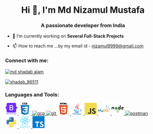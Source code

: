 


<h1 align="center">Hi 👋, I'm Md Nizamul Mustafa</h1>

<h3 align="center">A passionate developer from India</h3>

 

- 🔭 I’m currently working on **Several Full-Stack Projects**

- 📫 How to reach me ...by my email id - nizamul9999@gmail.com

 

 

<h3 align="left">Connect with me:</h3>

<p align="left">

<a href=https://github.com/nizamul9 target="blank"><img align="center" src=https://raw.githubusercontent.com/rahuldkjain/github-profile-readme-generator/master/src/images/icons/Social/linked-in-alt.svg alt="md shadab alam" height="30" width="40" /></a>

<a href=https://leetcode.com/u/nizamul9999/ target="blank"><img align="center" src=https://raw.githubusercontent.com/rahuldkjain/github-profile-readme-generator/master/src/images/icons/Social/leet-code.svg alt="shadab_86511" height="30" width="40" /></a>

</p>

 

 

<h3 align="left">Languages and Tools:</h3>
 
 <a href=https://getbootstrap.com target="_blank" rel="noreferrer"> <img src=https://raw.githubusercontent.com/devicons/devicon/master/icons/bootstrap/bootstrap-plain-wordmark.svg alt="bootstrap" width="40" height="40"/> </a>
 <a href=https://www.w3schools.com/css/ target="_blank" rel="noreferrer"> <img src=https://raw.githubusercontent.com/devicons/devicon/master/icons/css3/css3-original-wordmark.svg alt="css3" width="40" height="40"/> </a>
 <a href=https://cloud.google.com target="_blank" rel="noreferrer"> <img src=https://www.vectorlogo.zone/logos/google_cloud/google_cloud-icon.svg alt="gcp" width="40" height="40"/> </a>
 <a href=https://git-scm.com/ target="_blank" rel="noreferrer"> <img src=https://www.vectorlogo.zone/logos/git-scm/git-scm-icon.svg alt="git" width="40" height="40"/> </a> 
 <a href=https://www.w3.org/html/ target="_blank" rel="noreferrer"> <img src=https://raw.githubusercontent.com/devicons/devicon/master/icons/html5/html5-original-wordmark.svg alt="html5" width="40" height="40"/> </a> 
 <a href=https://www.java.com target="_blank" rel="noreferrer"> <img src=https://raw.githubusercontent.com/devicons/devicon/master/icons/java/java-original.svg alt="java" width="40" height="40"/> </a> 
 <a href=https://developer.mozilla.org/en-US/docs/Web/JavaScript target="_blank" rel="noreferrer"> <img src=https://raw.githubusercontent.com/devicons/devicon/master/icons/javascript/javascript-original.svg alt="javascript" width="40" height="40"/> </a> 
 <a href=https://www.mysql.com/ target="_blank" rel="noreferrer"> <img src=https://raw.githubusercontent.com/devicons/devicon/master/icons/mysql/mysql-original-wordmark.svg alt="mysql" width="40" height="40"/> </a> 
 <a href=https://nodejs.org target="_blank" rel="noreferrer"> <img src=https://raw.githubusercontent.com/devicons/devicon/master/icons/nodejs/nodejs-original-wordmark.svg alt="nodejs" width="40" height="40"/> </a> 
 <a href=https://postman.com target="_blank" rel="noreferrer"> <img src=https://www.vectorlogo.zone/logos/getpostman/getpostman-icon.svg alt="postman" width="40" height="40"/> </a> 
 <a href=https://www.python.org target="_blank" rel="noreferrer"> <img src=https://raw.githubusercontent.com/devicons/devicon/master/icons/python/python-original.svg alt="python" width="40" height="40"/> </a> 
 <a href=https://reactjs.org/ target="_blank" rel="noreferrer"> <img src=https://raw.githubusercontent.com/devicons/devicon/master/icons/react/react-original-wordmark.svg alt="react" width="40" height="40"/> </a> <a href=https://www.typescriptlang.org/ target="_blank" rel="noreferrer"> <img src=https://raw.githubusercontent.com/devicons/devicon/master/icons/typescript/typescript-original.svg alt="typescript" width="40" height="40"/> </a> </p>

 



 

